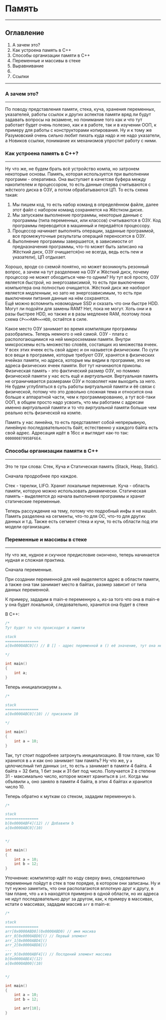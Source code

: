 # Память
---
## Оглавление
1. А зачем это?
2. Как устроена память в C++
3. Способы организации памяти в C++
4. Переменные и массивы в стеке
5. Выравнивание
6. 
7. Ссылки
---
### **А зачем это?**
--- 
По поводу представления памяти, стека, куча, хранения переменных, указателей, работы ссылок и других аспектов памяти вряд ли будут задавать вопросы на экзамене, но понимание того как и что тут работает будет очень полезно, как и в работе, так и в изучении ООП, к примеру для работы с конструкторами копирования. Ну и к тому же Разумовский очень сильно любит пихать куда надо и не надо указатели, а Новиков ссылки, понимание их механизмов упростит работу с ними.
### **Как устроена память в C++?**
---
Ну что же, не будем брать всё устройство компа, но затронем некоторые основы. Память, которая используется при выполнении программ - оперативка. Она выступает в качетсве буфера между накопителем и процессором, то есть данные сперва считываются с жёсткого диска в ОЗУ, а потом обрабатываются ЦП. То есть схема такая:   
1. Мы пишем код, то есть набор команд  в определённом файле, далее этот файл с набором команд сохраняется на Жёстком диске.
2. Мы запускаем выполнение программы, некоторые данные с программы (типа переменных, или классов) считываются в ОЗУ. Код программы переводится в машинный и передаётся процессору.
3. Процессор начинает выполнять операции, заданные программой, все промежуточные результаты операций переносятся в ОЗУ.
4. Выполнение программы завершается, в зависимости от предназначения программы, что-то может быть записано на Жёсткий диск, ОЗУ очищается(но не всегда, ведь есть new и указатели), ЦП отдыхает.

Хорошо, вроде со схемой понятно, но может возникнуть резонный вопрос, а зачем на тут разделение на ОЗУ и Жёсткий диск, почему процессор не может обходиться чем-то одним? Ну тут всё просто, ОЗУ является *быстрой*, но энергозависимой, то есть при выключении компьютера она полностью очищается. Жёсткий диск же наоборот является *медленным*, но зато не энергозависимым, то есть при выключении питания данные на нём сохранятся.  
Ещё можно вспомнить новомодные SSD и сказать что они быстре HDD. Могут ли подойти для замены RAM? Нет, пока не могут. Хоть они и в разы быстрее HDD, но также и в разы медленее RAM, поэтому пока схема `CP<=>RAM<=>HDD`, остаётся в силе.

Какое место ОЗУ занимает во время компиляции программы разобрались. Теперь немного о ней самой. ОЗУ - плата с распологающимися на ней микросхемами памяти. Внутри миксросхемы есть множество словёв, состаящих из множества ячеек. У всех этих ячеек есть свой адрес и он назывется *физическим*. По сути все вещи в программе, которые требуют ОЗУ, хранятся в физических ячейках памяти, но адреса, которые мы видим в программе, это не адреса физических ячеек памяти. Вот тут начинаются приколы. Физическая память - это фактический размер ОЗУ, но помимо физической памяти у нас есть ещё и *виртуальная*. Виртуальная память не ограничивается размерами ОЗУ и позволяет нам выходить за него. Не будем углубляться в суть работы виртуальной памяти и ёё связи с физической, потому что это довольно сложная тема и относится она больше к аппаратной части, чем к программированию, а тут всё-таки ООП, в общем просто надо усвоить, что мы работаем с адресам именно *виртуальной* памяти и то что *виртуальной* памяти больше чем реально есть физической на компе.

Память у нас линейна, то есть представляет собой непрерывную, линейную последовательность байт, естественно у каждого байта есть свой адрес. Адресация идёт в 16сс и выглядит как-то так: `00000087995BF6E4`.  

### **Способы организации памяти в C++**
---
Это те три слова: Стек, Куча и Статическая память (Stack, Heap, Static).

Сначала продробнее про каждое.

Стек - тарелки, LIFO. Хранит локальные перменные.
Куча - область памяти, которую можно использовать динамически.
Статическая память - выделяется до начала выполнения программы и хранит статические переменные.

Теперь рассуждение на тему, потому что подробный инфы я не нашёл. Память разделена на сегменты, что-то для ОС, что-то для других данных и т.д. Также есть сегмент стека и кучи, то есть области под эти модели организации.

### **Переменные и массивы в стеке**
---

Ну что же, нудное и скучное предисловие окончено, теперь начинается нудная и сложная практика.

Сначала переменные.

При создании переменной для неё выделяется адрес в области памяти, а также она там занимает место в байтах, размер зависит от типа данных переменной.

К примеру, зададим в main-e переменную `а`, из-за того что она в main-е у она будет локальной, следовательно, хранится она будет в стеке

В C++:
```c++
/*
Тут будет то что происходит в памяти

stack
===============
a[0x0000ABC0]() // В [] - адрес переменной в () её значение, тут она не инициализированна

*/

int main()
{
    int a;
}
```
Теперь инициализируем `a`.
```c++
/*

stack
===============
a[0x0000ABC0](10) // присвоили 10

*/

int main()
{
    int a = 10;
}
```
Так, тут стоит подробнее затронуть инициализацию. В том плане, как 10 хранится в `a` и как оно занимает там память? Ну что же, у `a` целочислный тип данных `int`, то есть `a` занимает в памяти 4 байта. 4 байта = 32 бита, 1 бит знак и 31 бит под число. Получается 2 в степени 31 - максимально число, которое может храниться в `int`. Когда мы объявили `a`, оно заняло в памяти 4 байта, в этих 4 байтах и хранится число 10.

Теперь обратно к муткам со стеком, зададим переменную `b`.
```c++
/*

stack
===============
b[0x0000ABF4](12) // Добавили b
a[0x0000ABC0](10) 


*/

int main()
{
    int a = 10;
    int b = 12;
}
```
Уточнение: компилятор идёт по коду сверху вниз, следовательно переменные пойдут в стек в том порядке, в котором они записаны. Ну и тут нужно заметить, что они располагаются вплотную друг к другу, в там плане, что `a` и `b` находятся примерно в одной области, но их адреса не идут последовательно друг за другом, как, к примеру в массивах, кстати о массивах, зададим массив `arr` в main-e:
```c++
/*

stack
===============
arr[0x0000ABD0](0x0000ABD0) // имя масива
arr_0[0x0000ABD0]() // Первый элемент
arr_1[0x0000ABD4]()
arr_2[0x0000ABD8]()
...
arr_9[0x0000ABF4]() // Послдений элемент массива
b[0x0000ABE4](12)
a[0x0000AB00](10) 


*/

int main()
{
    int a = 10;
    int b = 12;

    int arr[10];
}
```


<!-- ССЫЛКИ, потом надо будет добавить

Статья с DTF про устройство ОЗУ
https://dtf.ru/hard/1171475-kak-rabotaet-operativnaya-pamyat-kompyutera-ram-ozu


Про виртуальную и физическую память
https://skillbox.ru/media/code/medlenno-no-verno-kak-rabotaet-svop-razdel-podkachki-i-kak-on-ispolzuetsya-v-ipados-16/
-->